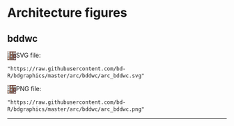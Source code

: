 # Architecture figures


## bddwc

<img align="left" width="20" height="20" src="https://raw.githubusercontent.com/bd-R/bdgraphics/master/arc/bddwc/arc_bddwc.svg">

SVG file:
```
"https://raw.githubusercontent.com/bd-R/bdgraphics/master/arc/bddwc/arc_bddwc.svg"
```

<img align="left" width="20" height="20" src="https://raw.githubusercontent.com/bd-R/bdgraphics/master/arc/bddwc/arc_bddwc.png">

PNG file:
```
"https://raw.githubusercontent.com/bd-R/bdgraphics/master/arc/bddwc/arc_bddwc.png"
```
---